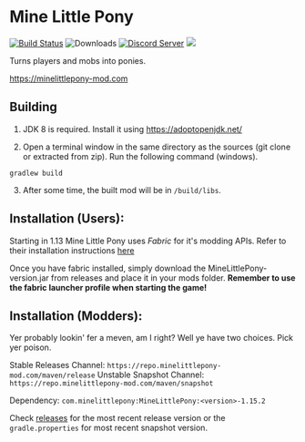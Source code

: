 # Mine Little Pony

[![Build Status](https://travis-ci.org/MineLittlePony/MineLittlePony.svg?branch=master)](https://travis-ci.org/MineLittlePony/MineLittlePony)
![Downloads](https://img.shields.io/github/downloads/MineLittlePony/MineLittlePony/total.svg?color=yellowgreen)
[![Discord Server](https://img.shields.io/discord/182490536119107584.svg?color=blueviolet)](https://discord.gg/HbJSFyu)
![](https://img.shields.io/badge/api-fabric-orange.svg)

Turns players and mobs into ponies.

https://minelittlepony-mod.com

## Building

1. JDK 8 is required. Install it using https://adoptopenjdk.net/

2. Open a terminal window in the same directory as the sources (git clone or extracted from zip). Run the following command (windows).

```
gradlew build
```

3. After some time, the built mod will be in `/build/libs`.

## Installation (Users):

Starting in 1.13 Mine Little Pony uses _Fabric_ for it's modding APIs. Refer to their installation instructions <a href="https://fabricmc.net">here</a>

Once you have fabric installed, simply download the MineLittlePony-version.jar from releases and place it in your mods folder. 
**Remember to use the fabric launcher profile when starting the game!**


## Installation (Modders):

Yer probably lookin' fer a meven, am I right? Well ye have two choices. Pick yer poison.


Stable Releases Channel: `https://repo.minelittlepony-mod.com/maven/release`
Unstable Snapshot Channel: `https://repo.minelittlepony-mod.com/maven/snapshot`

Dependency: `com.minelittlepony:MineLittlePony:<version>-1.15.2`

Check [releases](https://github.com/MineLittlePony/MineLittlePony/releases) for the most recent release version or the `gradle.properties` for most recent snapshot version.
